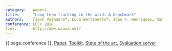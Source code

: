 ```yaml
---
category:   papers
title:      "Long-term tracking in the wild: A benchmark"
authors:    [Jack Valmadre*, Luca Bertinetto*, João F. Henriques, Ran Tao, Andrea Vedaldi, Arnold W. M. Smeulders, Philip H. S. Torr, Efstratios Gavves*]
conference: ECCV 2018
link:       http://www.oxuva.net/
---
```


{{ page.conference }},
<a href="https://arxiv.org/abs/1803.09502">Paper</a>,
<a href="https://github.com/oxuva/long-term-tracking-benchmark">Toolkit</a>,
<a href="https://github.com/oxuva/long-term-tracking-results">State of the art</a>,
<a href="https://competitions.codalab.org/competitions/19529">Evaluation server</a>
